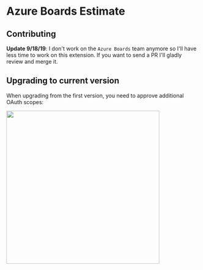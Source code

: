 # Azure Boards Estimate

## Contributing

**Update 9/18/19**: I don't work on the `Azure Boards` team anymore so I'll have less time to work on this extension. If you want to send a PR I'll gladly review and merge it.

## Upgrading to current version

When upgrading from the first version, you need to approve additional OAuth scopes:

<img src="https://user-images.githubusercontent.com/2201819/55303550-bc25c780-53fb-11e9-9379-0a64e3fb1014.png" width="400px" />
